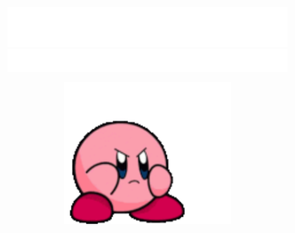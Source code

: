 
![Name](etc/name.svg)
![Header](etc/header.svg)

<div align="center">

  <a href="http://www.chickenroad.org/">
    <img src="etc/kirby-fighter.gif" width="300px">
  </a>
</div>

<!--
**ro7uello/ro7uello** is a ✨ _special_ ✨ repository because its `README.md` (this file) appears on your GitHub profile.

Here are some ideas to get you started:

- 🔭 I’m currently working on ...
- 🌱 I’m currently learning ...
- 👯 I’m looking to collaborate on ...
- 🤔 I’m looking for help with ...
- 💬 Ask me about ...
- 📫 How to reach me: ...
- 😄 Pronouns: ...
- ⚡ Fun fact: ...
-->
